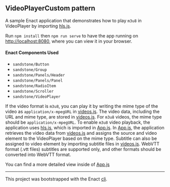 ## VideoPlayerCustom pattern

A sample Enact application that demonstrates how to play `m3u8` in VideoPlayer by importing [hls.js](https://github.com/video-dev/hls.js).

Run `npm install` then `npm run serve` to have the app running on [http://localhost:8080](http://localhost:8080), where you can view it in your browser.

#### Enact Components Used
- `sandstone/Button`
- `sandstone/Group`
- `sandstone/Panels/Header`
- `sandstone/Panels/Panel`
- `sandstone/RadioItem`
- `sandstone/Scroller`
- `sandstone/VideoPlayer`

If the video format is `m3u8`, you can play it by writing the mime type of the video as `application/x-mpegURL` in [videos.js](src/App/videos.js).
The video data, including the URL and mime type, are stored in [videos.js](src/App/videos.js). For `m3u8` videos, the mime type should be `application/x-mpegURL`.
To enable `m3u8` video playback, the application uses [hls.js](https://github.com/video-dev/hls.js), which is imported in [App.js](src/App/App.js).
In [App.js](src/App/App.js), the application retrieves the video data from [videos.js](src/App/videos.js) and assigns the source and video element to the VideoPlayer based on the mime type.
Subtitle can also be assigned to video element by importing subtitle files in [videos.js](src/App/videos.js).
WebVTT format (.vtt files) subtitles are supported only, and other formats should be converted into WebVTT format.

You can find a more detailed view inside of [App.js](src/App/App.js)

---

This project was bootstrapped with the Enact [cli](https://github.com/enactjs/cli).
